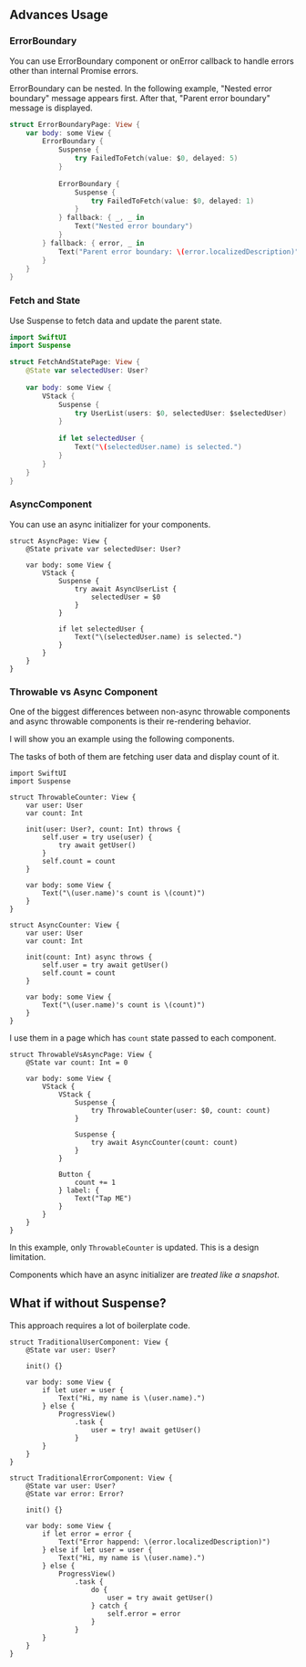 ## Advances Usage

### ErrorBoundary

You can use ErrorBoundary component or onError callback to handle errors other than internal Promise errors.

ErrorBoundary can be nested. In the following example, "Nested error boundary" message appears first. After that, "Parent error boundary" message is displayed. 

```swift
struct ErrorBoundaryPage: View {
    var body: some View {
        ErrorBoundary {
            Suspense {
                try FailedToFetch(value: $0, delayed: 5)
            }
            
            ErrorBoundary {
                Suspense {
                    try FailedToFetch(value: $0, delayed: 1)
                }
            } fallback: { _, _ in
                Text("Nested error boundary")
            }
        } fallback: { error, _ in
            Text("Parent error boundary: \(error.localizedDescription)")
        }
    }
}
```

### Fetch and State

Use Suspense to fetch data and update the parent state.

```swift
import SwiftUI
import Suspense

struct FetchAndStatePage: View {
    @State var selectedUser: User?
    
    var body: some View {
        VStack {
            Suspense {
                try UserList(users: $0, selectedUser: $selectedUser)
            }
            
            if let selectedUser {
                Text("\(selectedUser.name) is selected.")
            }
        }
    }
}
```

### AsyncComponent

You can use an async initializer for your components.

```
struct AsyncPage: View {
    @State private var selectedUser: User?
    
    var body: some View {
        VStack {
            Suspense {
                try await AsyncUserList {
                    selectedUser = $0
                }
            }
            
            if let selectedUser {
                Text("\(selectedUser.name) is selected.")
            }
        }
    }
}

```

### Throwable vs Async Component

One of the biggest differences between non-async throwable components and async throwable components is their re-rendering behavior.

I will show you an example using the following components.

The tasks of both of them are fetching user data and display count of it.

```
import SwiftUI
import Suspense

struct ThrowableCounter: View {
    var user: User
    var count: Int
    
    init(user: User?, count: Int) throws {
        self.user = try use(user) {
            try await getUser()
        }
        self.count = count
    }
    
    var body: some View {
        Text("\(user.name)'s count is \(count)")
    }
}

struct AsyncCounter: View {
    var user: User
    var count: Int
    
    init(count: Int) async throws {
        self.user = try await getUser()
        self.count = count
    }
    
    var body: some View {
        Text("\(user.name)'s count is \(count)")
    }
}
```

I use them in a page which has `count` state passed to each component.

```
struct ThrowableVsAsyncPage: View {
    @State var count: Int = 0
    
    var body: some View {
        VStack {
            VStack {
                Suspense {
                    try ThrowableCounter(user: $0, count: count)
                }
                
                Suspense {
                    try await AsyncCounter(count: count)
                }
            }
            
            Button {
                count += 1
            } label: {
                Text("Tap ME")
            }
        }
    }
}
``` 

In this example, only `ThrowableCounter` is updated. This is a design limitation.

Components which have an async initializer are *treated like a snapshot*.

## What if without Suspense?

This approach requires a lot of boilerplate code.

```
struct TraditionalUserComponent: View {
    @State var user: User?

    init() {}

    var body: some View {
        if let user = user {
            Text("Hi, my name is \(user.name).")
        } else {
            ProgressView()
                .task {
                    user = try! await getUser()
                }
        }
    }
}

struct TraditionalErrorComponent: View {
    @State var user: User?
    @State var error: Error?

    init() {}

    var body: some View {
        if let error = error {
            Text("Error happend: \(error.localizedDescription)")
        } else if let user = user {
            Text("Hi, my name is \(user.name).")
        } else {
            ProgressView()
                .task {
                    do {
                        user = try await getUser()
                    } catch {
                        self.error = error
                    }
                }
        }
    }
}

```
